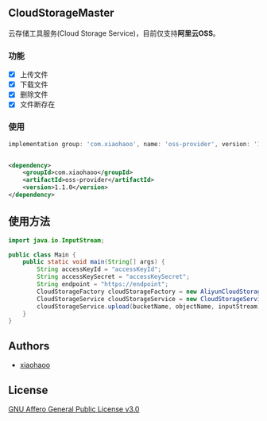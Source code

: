 ## CloudStorageMaster

云存储工具服务(Cloud Storage Service)，目前仅支持**阿里云OSS**。

### 功能

- [x] 上传文件
- [x] 下载文件
- [x] 删除文件
- [x] 文件断存在

### 使用

```groovy
implementation group: 'com.xiaohaoo', name: 'oss-provider', version: '1.1.0'
```

```xml

<dependency>
    <groupId>com.xiaohaoo</groupId>
    <artifactId>oss-provider</artifactId>
    <version>1.1.0</version>
</dependency>

```

## 使用方法

```java
import java.io.InputStream;

public class Main {
    public static void main(String[] args) {
        String accessKeyId = "accessKeyId";
        String accessKeySecret = "accessKeySecret";
        String endpoint = "https://endpoint";
        CloudStorageFactory cloudStorageFactory = new AliyunCloudStorageFactory(accessKeyId, accessKeySecret, endpoint);
        CloudStorageService cloudStorageService = new CloudStorageService(cloudStorageFactory);
        cloudStorageService.upload(bucketName, objectName, inputStream);
    }
}
```

## Authors

- [xiaohaoo](https://github.com/xiaohaoo)

## License

[GNU Affero General Public License v3.0](LICENSE)
